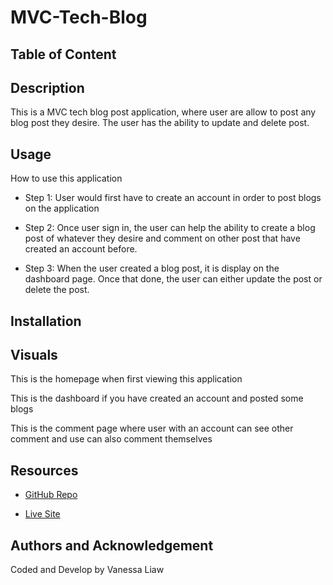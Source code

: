 # MVC-Tech-Blog

## Table of Content 

## Description 

This is a MVC tech blog post application, where user are allow to post any blog post they desire. The user has the ability to update and delete post. 

## Usage 

How to use this application 

- Step 1: User would first have to create an account in order to post blogs on the application 

- Step 2: Once user sign in, the user can help the ability to create a blog post of whatever they desire and comment on other post that have created an account before. 

- Step 3: When the user created a blog post, it is display on the dashboard page. Once that done, the user can either update the post or delete the post. 

## Installation

## Visuals

This is the homepage when first viewing this application 

This is the dashboard if you have created an account and posted some blogs 

This is the comment page where user with an account can see other comment and use can also comment themselves

## Resources 

- [GitHub Repo]()

- [Live Site]()

## Authors and Acknowledgement

Coded and Develop by Vanessa Liaw